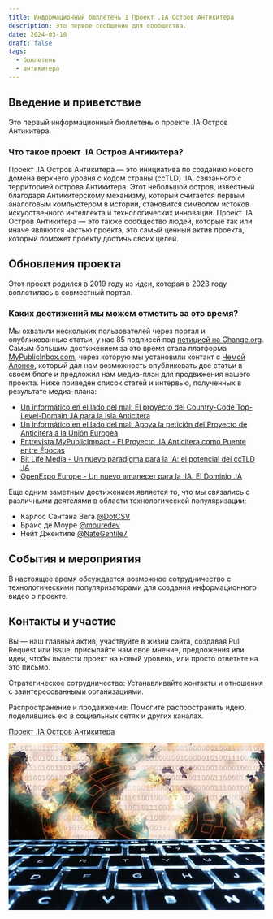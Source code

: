 ```yaml
---
title: Информационный бюллетень I Проект .IA Остров Антикитера
description: Это первое сообщение для сообщества.
date: 2024-03-10
draft: false
tags:
  - бюллетень
  - антикитера
---
```


## Введение и приветствие

Это первый информационный бюллетень о проекте .IA Остров Антикитера.

### Что такое проект .IA Остров Антикитера?

Проект .IA Остров Антикитера — это инициатива по созданию нового домена верхнего уровня с кодом страны (ccTLD) .IA, связанного с территорией острова Антикитера. Этот небольшой остров, известный благодаря Антикитерскому механизму, который считается первым аналоговым компьютером в истории, становится символом истоков искусственного интеллекта и технологических инноваций.
Проект .IA Остров Антикитера — это также сообщество людей, которые так или иначе являются частью проекта, это самый ценный актив проекта, который поможет проекту достичь своих целей.

## Обновления проекта

Этот проект родился в 2019 году из идеи, которая в 2023 году воплотилась в совместный портал.

### Каких достижений мы можем отметить за это время?

Мы охватили нескольких пользователей через портал и опубликованные статьи, у нас 85 подписей под [петицией на Change.org](https://chng.it/hqCyzBpwgW).
Самым большим достижением за это время стала платформа [MyPublicInbox.com](https://mypublicinbox.com/), через которую мы установили контакт с [Чемой Алонсо](https://mypublicinbox.com/ChemaAlonso), который дал нам возможность опубликовать две статьи в своем блоге и предложил нам медиа-план для продвижения нашего проекта. Ниже приведен список статей и интервью, полученных в результате медиа-плана:

  - [Un informático en el lado del mal: El proyecto del Country-Code Top-Level-Domain .IA para la Isla Anticitera](https://www.elladodelmal.com/2023/12/el-proyecto-del-country-code-top-level.html?m=1)
  - [Un informático en el lado del mal: Apoya la petición del Proyecto de Anticitera a la Unión Europea](https://www.elladodelmal.com/2024/02/apoya-la-peticion-del-proyecto-de.html)
  - [Entrevista MyPublicImpact - El Proyecto .IA Anticitera como Puente entre Épocas](https://mypublicimpact.com/2024/02/02/el-proyecto-ia-anticitera-como-puente-entre-epocas-entrevista-con-eloy-lopez-sanchez/)
  - [Bit Life Media - Un nuevo paradigma para la IA: el potencial del ccTLD .IA](https://bitlifemedia.com/2024/03/un-nuevo-paradigma-para-la-ia-el-potencial-del-cctld-ia/)
  - [OpenExpo Europe - Un nuevo amanecer para la .IA: El Dominio .IA](https://openexpoeurope.com/es/un-nuevo-amanecer-para-la-ia-el-dominio-ia/)

Еще одним заметным достижением является то, что мы связались с различными деятелями в области технологической популяризации:

  - Карлос Сантана Вега [@DotCSV](https://www.youtube.com/@DotCSV) 
  - Браис де Моуре [@mouredev](https://www.youtube.com/@mouredev)
  - Нейт Джентиле [@NateGentile7](https://www.youtube.com/@NateGentile7)

## События и мероприятия

В настоящее время обсуждается возможное сотрудничество с технологическими популяризаторами для создания информационного видео о проекте.


## Контакты и участие

Вы — наш главный актив, участвуйте в жизни сайта, создавая Pull Request или Issue, присылайте нам свое мнение, предложения или идеи, чтобы вывести проект на новый уровень, или просто ответьте на это письмо.

Стратегическое сотрудничество: Устанавливайте контакты и отношения с заинтересованными организациями.

Распространение и продвижение: Помогите распространить идею, поделившись ею в социальных сетях и других каналах.

[Проект .IA Остров Антикитера](https://anticitera.deft.work)

<img src="/img/BitLifeMedia.webp" alt="Клавиатура компьютера с подсветкой, а на заднем плане карта мира, состоящая из двоичного кода из нулей и единиц.">

